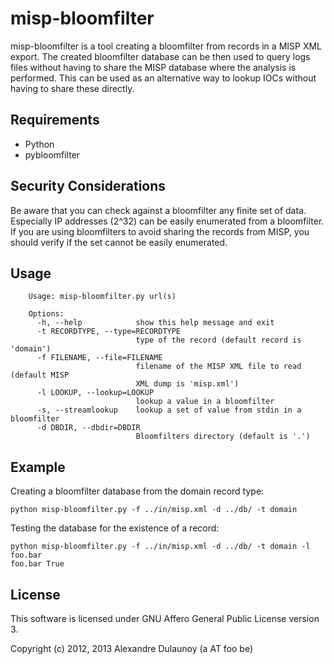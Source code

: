 misp-bloomfilter
================

misp-bloomfilter is a tool creating a bloomfilter from records in a MISP XML export.
The created bloomfilter database can be then used to query logs files
without having to share the MISP database where the analysis
is performed. This can be used as an alternative way to lookup IOCs without
having to share these directly.

Requirements
------------

* Python
* pybloomfilter

Security Considerations
-----------------------

Be aware that you can check against a bloomfilter any finite
set of data. Especially IP addresses (2^32) can be easily enumerated
from a bloomfilter. If you are using bloomfilters to avoid sharing
the records from MISP, you should verify if the set cannot be easily
enumerated.

Usage
-----

        Usage: misp-bloomfilter.py url(s)

        Options:
          -h, --help            show this help message and exit
          -t RECORDTYPE, --type=RECORDTYPE
                                type of the record (default record is 'domain')
          -f FILENAME, --file=FILENAME
                                filename of the MISP XML file to read (default MISP
                                XML dump is 'misp.xml')
          -l LOOKUP, --lookup=LOOKUP
                                lookup a value in a bloomfilter
          -s, --streamlookup    lookup a set of value from stdin in a bloomfilter
          -d DBDIR, --dbdir=DBDIR
                                Bloomfilters directory (default is '.')

Example
-------

Creating a bloomfilter database from the domain record type:

    python misp-bloomfilter.py -f ../in/misp.xml -d ../db/ -t domain

Testing the database for the existence of a record:

    python misp-bloomfilter.py -f ../in/misp.xml -d ../db/ -t domain -l foo.bar
    foo.bar True


License
-------

This software is licensed under GNU Affero General Public License version 3.

Copyright (c) 2012, 2013 Alexandre Dulaunoy (a AT foo be)
